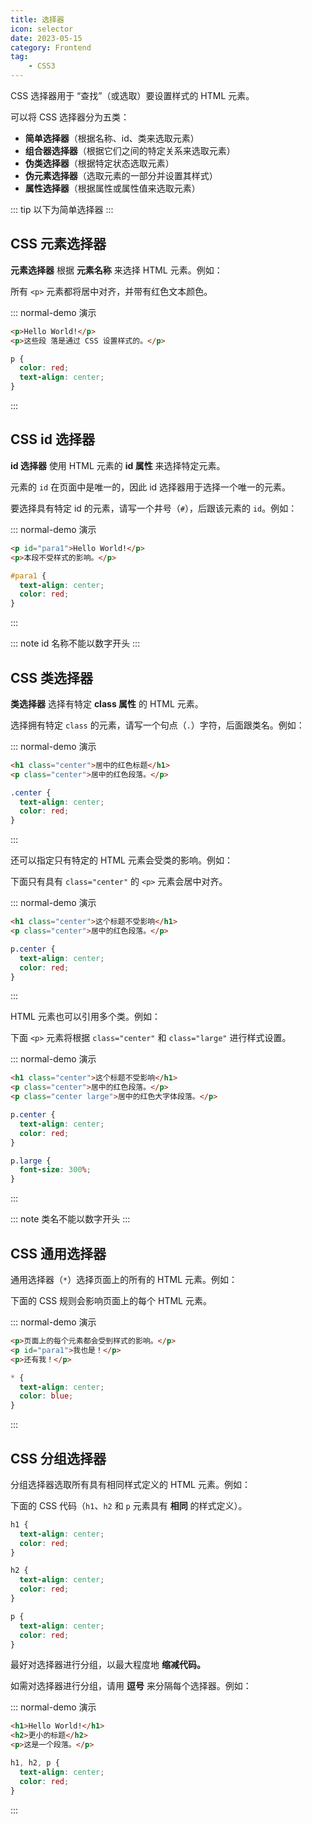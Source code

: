 ```yaml
---
title: 选择器
icon: selector
date: 2023-05-15
category: Frontend
tag:
    - CSS3
---
```


CSS 选择器用于 “查找”（或选取）要设置样式的 HTML 元素。

可以将 CSS 选择器分为五类：

- **简单选择器**（根据名称、id、类来选取元素）
- **组合器选择器**（根据它们之间的特定关系来选取元素）
- **伪类选择器**（根据特定状态选取元素）
- **伪元素选择器**（选取元素的一部分并设置其样式）
- **属性选择器**（根据属性或属性值来选取元素）

::: tip
以下为简单选择器
:::

## CSS 元素选择器

**元素选择器** 根据 **元素名称** 来选择 HTML 元素。例如：

所有 `<p>` 元素都将居中对齐，并带有红色文本颜色。

::: normal-demo 演示

```html
<p>Hello World!</p>
<p>这些段 落是通过 CSS 设置样式的。</p>
```

```css
p {
  color: red;
  text-align: center;
}
```

:::

## CSS id 选择器

**id 选择器** 使用 HTML 元素的 **id 属性** 来选择特定元素。

元素的 `id` 在页面中是唯一的，因此 id 选择器用于选择一个唯一的元素。

要选择具有特定 id 的元素，请写一个井号（`#`），后跟该元素的 `id`。例如：

::: normal-demo 演示

```html
<p id="para1">Hello World!</p>
<p>本段不受样式的影响。</p>
```

```css
#para1 {
  text-align: center;
  color: red;
}
```

:::

::: note
id 名称不能以数字开头
:::

## CSS 类选择器

**类选择器** 选择有特定 **class 属性** 的 HTML 元素。

选择拥有特定 `class` 的元素，请写一个句点（`.`）字符，后面跟类名。例如：

::: normal-demo 演示

```html
<h1 class="center">居中的红色标题</h1>
<p class="center">居中的红色段落。</p>
```

```css
.center {
  text-align: center;
  color: red;
}
```

:::

还可以指定只有特定的 HTML 元素会受类的影响。例如：

下面只有具有 `class="center"` 的 `<p>` 元素会居中对齐。

::: normal-demo 演示

```html
<h1 class="center">这个标题不受影响</h1>
<p class="center">居中的红色段落。</p>
```

```css
p.center {
  text-align: center;
  color: red;
}
```

:::

HTML 元素也可以引用多个类。例如：

下面 `<p>` 元素将根据 `class="center"` 和 `class="large"` 进行样式设置。

::: normal-demo 演示

```html
<h1 class="center">这个标题不受影响</h1>
<p class="center">居中的红色段落。</p>
<p class="center large">居中的红色大字体段落。</p> 
```

```css
p.center {
  text-align: center;
  color: red;
}

p.large {
  font-size: 300%;
}
```

:::

::: note
类名不能以数字开头
:::

## CSS 通用选择器

通用选择器（`*`）选择页面上的所有的 HTML 元素。例如：

下面的 CSS 规则会影响页面上的每个 HTML 元素。

::: normal-demo 演示

```html
<p>页面上的每个元素都会受到样式的影响。</p>
<p id="para1">我也是！</p>
<p>还有我！</p>
```

```css
* {
  text-align: center;
  color: blue;
}
```

:::

## CSS 分组选择器

分组选择器选取所有具有相同样式定义的 HTML 元素。例如：

下面的 CSS 代码（`h1`、`h2` 和 `p` 元素具有 **相同** 的样式定义）。

```css
h1 {
  text-align: center;
  color: red;
}

h2 {
  text-align: center;
  color: red;
}

p {
  text-align: center;
  color: red;
}
```

最好对选择器进行分组，以最大程度地 **缩减代码。**

如需对选择器进行分组，请用 **逗号** 来分隔每个选择器。例如：

::: normal-demo 演示

```html
<h1>Hello World!</h1>
<h2>更小的标题</h2>
<p>这是一个段落。</p>
```

```css
h1, h2, p {
  text-align: center;
  color: red;
}
```

:::

